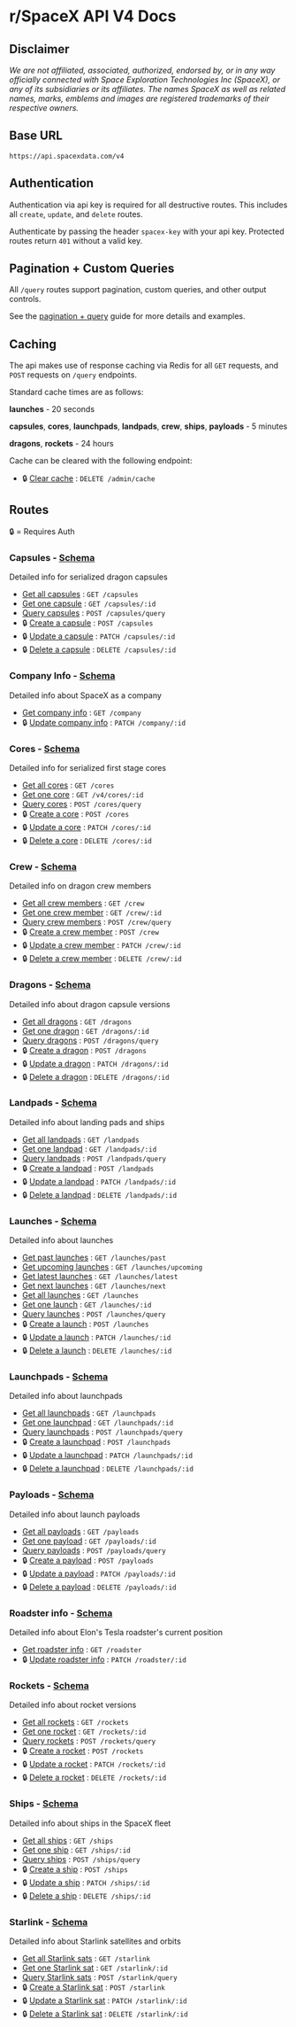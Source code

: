 # r/SpaceX API V4 Docs

## Disclaimer

*We are not affiliated, associated, authorized, endorsed by, or in any way officially connected with Space Exploration Technologies Inc (SpaceX), or any of its subsidiaries or its affiliates. The names SpaceX as well as related names, marks, emblems and images are registered trademarks of their respective owners.*

## Base URL

`https://api.spacexdata.com/v4`

## Authentication

Authentication via api key is required for all destructive routes. This includes all `create`, `update`, and `delete` routes.

Authenticate by passing the header `spacex-key` with your api key. Protected routes return `401` without a valid key.

## Pagination + Custom Queries

All `/query` routes support pagination, custom queries, and other output controls.

See the [pagination + query](queries.md) guide for more details and examples.

## Caching

The api makes use of response caching via Redis for all `GET` requests, and `POST` requests on `/query` endpoints.

Standard cache times are as follows:

**launches** - 20 seconds

**capsules**, **cores**, **launchpads**, **landpads**, **crew**, **ships**, **payloads** - 5 minutes

**dragons**, **rockets** - 24 hours

Cache can be cleared with the following endpoint:

- 🔒 [Clear cache](cache/clear.md) : `DELETE /admin/cache`

## Routes

🔒 = Requires Auth

### Capsules - [Schema](capsules/schema.md)

Detailed info for serialized dragon capsules

- [Get all capsules](capsules/all.md) : `GET /capsules`
- [Get one capsule](capsules/one.md) : `GET /capsules/:id`
- [Query capsules](capsules/query.md) : `POST /capsules/query`
- 🔒 [Create a capsule](capsules/create.md) : `POST /capsules`
- 🔒 [Update a capsule](capsules/update.md) : `PATCH /capsules/:id`
- 🔒 [Delete a capsule](capsules/delete.md) : `DELETE /capsules/:id`

### Company Info - [Schema](company/schema.md)

Detailed info about SpaceX as a company

- [Get company info](company/all.md) : `GET /company`
- 🔒 [Update company info](comapny/update.md) : `PATCH /company/:id`

### Cores - [Schema](cores/schema.md)

Detailed info for serialized first stage cores

- [Get all cores](cores/all.md) : `GET /cores`
- [Get one core](cores/one.md) : `GET /v4/cores/:id`
- [Query cores](cores/query.md) : `POST /cores/query`
- 🔒 [Create a core](cores/create.md) : `POST /cores`
- 🔒 [Update a core](cores/update.md) : `PATCH /cores/:id`
- 🔒 [Delete a core](cores/delete.md) : `DELETE /cores/:id`

### Crew - [Schema](crew/schema.md)

Detailed info on dragon crew members

- [Get all crew members](crew/all.md) : `GET /crew`
- [Get one crew member](crew/one.md) : `GET /crew/:id`
- [Query crew members](crew/query.md) : `POST /crew/query`
- 🔒 [Create a crew member](crew/create.md) : `POST /crew`
- 🔒 [Update a crew member](crew/update.md) : `PATCH /crew/:id`
- 🔒 [Delete a crew member](crew/delete.md) : `DELETE /crew/:id`

### Dragons - [Schema](dragons/schema.md)

Detailed info about dragon capsule versions

- [Get all dragons](dragons/all.md) : `GET /dragons`
- [Get one dragon](dragons/one.md) : `GET /dragons/:id`
- [Query dragons](dragons/query.md) : `POST /dragons/query`
- 🔒 [Create a dragon](dragons/create.md) : `POST /dragons`
- 🔒 [Update a dragon](dragons/update.md) : `PATCH /dragons/:id`
- 🔒 [Delete a dragon](dragons/delete.md) : `DELETE /dragons/:id`

### Landpads - [Schema](landpads/schema.md)

Detailed info about landing pads and ships

- [Get all landpads](landpads/all.md) : `GET /landpads`
- [Get one landpad](landpads/one.md) : `GET /landpads/:id`
- [Query landpads](landpads/query.md) : `POST /landpads/query`
- 🔒 [Create a landpad](landpads/create.md) : `POST /landpads`
- 🔒 [Update a landpad](landpads/update.md) : `PATCH /landpads/:id`
- 🔒 [Delete a landpad](landpads/delete.md) : `DELETE /landpads/:id`

### Launches - [Schema](launches/schema.md)

Detailed info about launches

- [Get past launches](launches/past.md) : `GET /launches/past`
- [Get upcoming launches](launches/upcoming.md) : `GET /launches/upcoming`
- [Get latest launches](launches/latest.md) : `GET /launches/latest`
- [Get next launches](launches/next.md) : `GET /launches/next`
- [Get all launches](launches/all.md) : `GET /launches`
- [Get one launch](launches/one.md) : `GET /launches/:id`
- [Query launches](launches/query.md) : `POST /launches/query`
- 🔒 [Create a launch](launches/create.md) : `POST /launches`
- 🔒 [Update a launch](launches/update.md) : `PATCH /launches/:id`
- 🔒 [Delete a launch](launches/delete.md) : `DELETE /launches/:id`

### Launchpads - [Schema](launchpads/schema.md)

Detailed info about launchpads

- [Get all launchpads](launchpads/all.md) : `GET /launchpads`
- [Get one launchpad](launchpads/one.md) : `GET /launchpads/:id`
- [Query launchpads](launchpads/query.md) : `POST /launchpads/query`
- 🔒 [Create a launchpad](launchpads/create.md) : `POST /launchpads`
- 🔒 [Update a launchpad](launchpads/update.md) : `PATCH /launchpads/:id`
- 🔒 [Delete a launchpad](launchpads/delete.md) : `DELETE /launchpads/:id`

### Payloads - [Schema](payloads/schema.md)

Detailed info about launch payloads

- [Get all payloads](payloads/all.md) : `GET /payloads`
- [Get one payload](payloads/one.md) : `GET /payloads/:id`
- [Query payloads](payloads/query.md) : `POST /payloads/query`
- 🔒 [Create a payload](payloads/create.md) : `POST /payloads`
- 🔒 [Update a payload](payloads/update.md) : `PATCH /payloads/:id`
- 🔒 [Delete a payload](payloads/delete.md) : `DELETE /payloads/:id`

### Roadster info - [Schema](roadster/schema.md)

Detailed info about Elon's Tesla roadster's current position

- [Get roadster info](roadster/all.md) : `GET /roadster`
- 🔒 [Update roadster info](roadster/update.md) : `PATCH /roadster/:id`

### Rockets - [Schema](rockets/schema.md)

Detailed info about rocket versions

- [Get all rockets](rockets/all.md) : `GET /rockets`
- [Get one rocket](rockets/one.md) : `GET /rockets/:id`
- [Query rockets](rockets/query.md) : `POST /rockets/query`
- 🔒 [Create a rocket](rockets/create.md) : `POST /rockets`
- 🔒 [Update a rocket](rockets/update.md) : `PATCH /rockets/:id`
- 🔒 [Delete a rocket](rockets/delete.md) : `DELETE /rockets/:id`

### Ships - [Schema](ships/schema.md)

Detailed info about ships in the SpaceX fleet

- [Get all ships](ships/all.md) : `GET /ships`
- [Get one ship](ships/one.md) : `GET /ships/:id`
- [Query ships](ships/query.md) : `POST /ships/query`
- 🔒 [Create a ship](ships/create.md) : `POST /ships`
- 🔒 [Update a ship](ships/update.md) : `PATCH /ships/:id`
- 🔒 [Delete a ship](ships/delete.md) : `DELETE /ships/:id`

### Starlink - [Schema](starlink/schema.md)

Detailed info about Starlink satellites and orbits

- [Get all Starlink sats](starlink/all.md) : `GET /starlink`
- [Get one Starlink sat](starlink/one.md) : `GET /starlink/:id`
- [Query Starlink sats](starlink/query.md) : `POST /starlink/query`
- 🔒 [Create a Starlink sat](starlink/create.md) : `POST /starlink`
- 🔒 [Update a Starlink sat](starlink/update.md) : `PATCH /starlink/:id`
- 🔒 [Delete a Starlink sat](starlink/delete.md) : `DELETE /starlink/:id`
